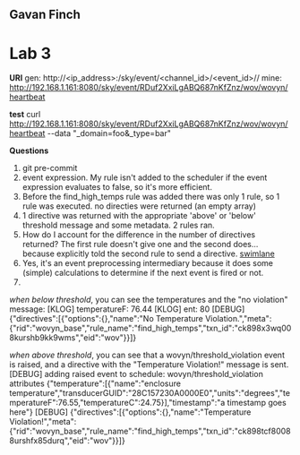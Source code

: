 ## Gavan Finch
# Lab 3

**URI**
gen:  http://<ip_address>:<port>/sky/event/<channel_id>/<event_id>/<domain>/<name>
mine: http://192.168.1.161:8080/sky/event/RDuf2XxiLgABQ687nKfZnz/wov/wovyn/heartbeat

**test**
curl http://192.168.1.161:8080/sky/event/RDuf2XxiLgABQ687nKfZnz/wov/wovyn/heartbeat --data "_domain=foo&_type=bar"

**Questions**
1. git pre-commit
2. event expression.  My rule isn't added to the scheduler if the event expression evaluates to false, so it's more efficient.
3. Before the find_high_temps rule was added there was only 1 rule, so 1 rule was executed.  no directies were returned (an empty array)
4. 1 directive was returned with the appropriate 'above' or 'below' threshold message and some metadata.  2 rules ran.
5. How do I account for the difference in the number of directives returned?  The first rule doesn't give one and the second does... because  explicitly told the second rule to send a directive. [swimlane](https://swimlanes.io/#bY4xDoMwEAT7e4XLpIgo0lHkBfmDZfBinwRnZF9A/D6ABJGSdKfdm9Eqa4/aPF1j7kSQwAJze5gxpxal2AiXtYHT2sxpWqQ+A6Kfnw3sWLyNHKJVDGM5MMG8B8hOXxk2w3mWQFRVX8Qm0ZhRYuq9laTcceuUkxyuTztx6veK6I/Fc0arPGFdcd6XYZ3sAq5v)
6. Yes, it's an event preprocessing intermediary because it does some (simple) calculations to determine if the next event is fired or not.
7. 
_when below threshold_, you can see the temperatures and the "no violation" message:
\[KLOG] temperatureF:  76.44
\[KLOG] ent:  80
\[DEBUG] {"directives":[{"options":{},"name":"No Temperature Violation.","meta":{"rid":"wovyn_base","rule_name":"find_high_temps","txn_id":"ck898x3wq008kurshb9kk9wms","eid":"wov"}}]}

_when above threshold_, you can see that a wovyn/threshold_violation event is raised, and a directive with the "Temperature Violation!" message is sent.
\[DEBUG] adding raised event to schedule: wovyn/threshold_violation attributes {"temperature":[{"name":"enclosure temperature","transducerGUID":"28C157230A0000E0","units":"degrees","temperatureF":76.55,"temperatureC":24.75}],"timestamp":"a timestamp goes here"}
\[DEBUG] {"directives":[{"options":{},"name":"Temperature Violation!","meta":{"rid":"wovyn_base","rule_name":"find_high_temps","txn_id":"ck898tcf80088urshfx85durq","eid":"wov"}}]}